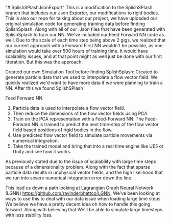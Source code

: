 "# SplishSPlashJsonExport" 
This is a modification to the SplishSPlash branch that includes our Json Exporter, our modifications to rigid bodies. This is also our repo for talking about our project, we have uploaded our original simulation code for generating training data before finding SplishSplash. Along with all of our .Json files that have been generated with SplishSplash to train our NN. We've included our Feed Forward NN code as well. Due to the scale of each time step being above 2 gigs, we realized that our current approach with a Forward First NN wouldn't be possible, as one simulation would take over 500 hours of training time. It would have scalability issues, and at that point might as well just be done with our first itteration. But this was the approach:

Created our own Simulation Tool before finding SplishSplash:
Created to generate particle data that we used to interpolate a flow vector field. 
We quickly realized we'd want to have more data if we were planning to train a NN.
After this we found SplishSPlash

Feed Forward NN

1. Particle data is used to interpolate a flow vector field.
2. Then reduce the dimensions of the flow vector fields using PCA
3. Train on the PCA representation with a Feed-Forward NN. The Feed-Forward NN is trained to predict the next time-step of the flow vector field based positions of rigid bodies in the flow.
4. Use predicted flow vector field to simulate particle movements via numerical integration.
5. Take the trained model and bring that into a real time engine like UE5 or Unity and see how it works.

As previously stated due to the issue of scalability with large time steps because of a dimensionality problem. Along with the fact that sparse particle data results in unphysical vector fields, and the high likelihood that we run into severe numerical integration error down the line.

This lead us down a path looking at Lagrangian Graph Neural Network (LGNN) https://github.com/ravinderbhattoo/LGNN. We've been looking at ways to use this to deal with our data issue when loading large time steps. We believe we have a pretty decent idea oh how to handle this going forward. Along with believing that We'll be able to simulate large timesteps with less stability loss.

